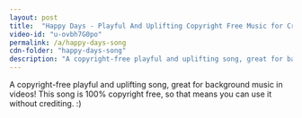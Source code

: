 ```yaml
---
layout: post
title:  "Happy Days - Playful And Uplifting Copyright Free Music for Creators"
video-id: "u-ovbh7G0po"
permalink: /a/happy-days-song
cdn-folder: "happy-days-song"
description: "A copyright-free playful and uplifting song, great for background music in videos! This song is 100% copyright free, so that means you can use it without crediting. :)"
---
```


A copyright-free playful and uplifting song, great for background music in videos! This song is 100% copyright free, so that means you can use it without crediting. :)
